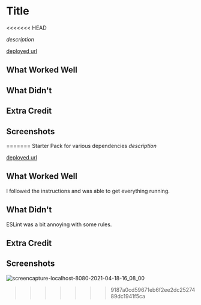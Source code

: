 # Title
<<<<<<< HEAD

*description*

[deployed url](http://url-if-deployed-here)

## What Worked Well

## What Didn't

## Extra Credit

## Screenshots
=======
Starter Pack for various dependencies
*description*

[deployed url](https://zen-goldwasser-c12610.netlify.app/)

## What Worked Well
I followed the instructions and was able to get everything running.
## What Didn't
ESLint was a bit annoying with some rules.
## Extra Credit

## Screenshots
![screencapture-localhost-8080-2021-04-18-16_08_00](https://user-images.githubusercontent.com/72226780/115163867-5f3bef00-a060-11eb-93b3-7aee75be3547.png)
>>>>>>> 9187a0cd59671eb6f2ee2dc2527489dc1941f5ca
